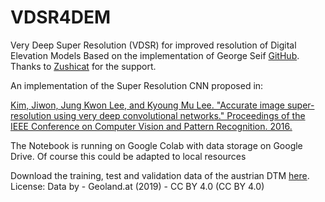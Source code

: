 # VDSR4DEM
Very Deep Super Resolution (VDSR) for improved resolution of Digital Elevation Models
Based on the implementation of George Seif [GitHub](https://github.com/GeorgeSeif/VDSR-Keras).
Thanks to [Zushicat](https://github.com/zushicat) for the support.

An implementation of the Super Resolution CNN proposed in:

[Kim, Jiwon, Jung Kwon Lee, and Kyoung Mu Lee. "Accurate image super-resolution using very deep convolutional networks." Proceedings of the IEEE Conference on Computer Vision and Pattern Recognition. 2016.](https://arxiv.org/abs/1511.04587)

The Notebook is running on Google Colab with data storage on Google Drive. Of course this could be adapted to local resources

Download the training, test and validation data of the austrian DTM [here](https://www.openmaps.online/data/austria_dtm.zip). License: Data by - Geoland.at (2019) - CC BY 4.0 (CC BY 4.0)
